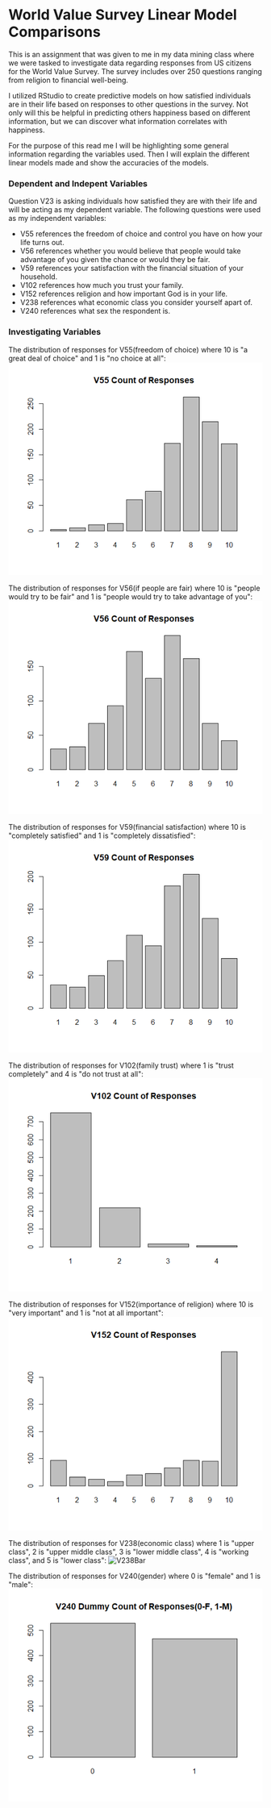 # World Value Survey Linear Model Comparisons
This is an assignment that was given to me in my data mining class where we were tasked to investigate data regarding responses from US citizens for the World Value Survey. The survey includes over 250 questions ranging from religion to financial well-being.

I utilized RStudio to create predictive models on how satisfied individuals are in their life based on responses to other questions in the survey. Not only will this be helpful in predicting others happiness based on different information, but we can discover what information correlates with happiness.

For the purpose of this read me I will be highlighting some general information regarding the variables used. Then I will explain the different linear models made and show the accuracies of the models.

### Dependent and Indepent Variables 
Question V23 is asking individuals how satisfied they are with their life and will be acting as my dependent variable. The following questions were used as my independent variables:
- V55 references the freedom of choice and control you have on how your life turns out.
- V56 references whether you would believe that people would take advantage of you given the chance or would they be fair.
- V59 references your satisfaction with the financial situation of your household.
- V102 references how much you trust your family.
- V152 references religion and how important God is in your life.
- V238 references what economic class you consider yourself apart of.
- V240 references what sex the respondent is.

### Investigating Variables
The distribution of responses for V55(freedom of choice) where 10 is "a great deal of choice" and 1 is "no choice at all":
![V55Bar](Images/V55Bar.png)

The distribution of responses for V56(if people are fair) where 10 is "people would try to be fair" and 1 is "people would try to take advantage of you":
![V56Bar](Images/V56Bar.png)

The distribution of responses for V59(financial satisfaction) where 10 is "completely satisfied" and 1 is "completely dissatisfied":
![V59Bar](Images/V59Bar.png)

The distribution of responses for V102(family trust) where 1 is "trust completely" and 4 is "do not trust at all":
![V102Bar](Images/V102Bar.png)

The distribution of responses for V152(importance of religion) where 10 is "very important" and 1 is "not at all important":
![V152Bar](Images/V152Bar.png)

The distribution of responses for V238(economic class) where 1 is "upper class", 2 is "upper middle class", 3 is "lower middle class", 4 is "working class", and 5 is "lower class":
![V238Bar](Images/V238Bar.png)

The distribution of responses for V240(gender) where 0 is "female" and 1 is "male":
![V240DummyBar](Images/V240DummyBar.png)

